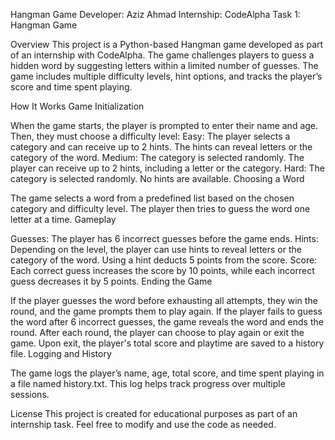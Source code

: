 Hangman Game
Developer: Aziz Ahmad
Internship: CodeAlpha
Task 1: Hangman Game

Overview
This project is a Python-based Hangman game developed as part of an internship with CodeAlpha. The game challenges players to guess a hidden word by suggesting letters within a limited number of guesses. The game includes multiple difficulty levels, hint options, and tracks the player’s score and time spent playing.

How It Works
Game Initialization

When the game starts, the player is prompted to enter their name and age. Then, they must choose a difficulty level:
Easy: The player selects a category and can receive up to 2 hints. The hints can reveal letters or the category of the word.
Medium: The category is selected randomly. The player can receive up to 2 hints, including a letter or the category.
Hard: The category is selected randomly. No hints are available.
Choosing a Word

The game selects a word from a predefined list based on the chosen category and difficulty level. The player then tries to guess the word one letter at a time.
Gameplay

Guesses: The player has 6 incorrect guesses before the game ends.
Hints: Depending on the level, the player can use hints to reveal letters or the category of the word. Using a hint deducts 5 points from the score.
Score: Each correct guess increases the score by 10 points, while each incorrect guess decreases it by 5 points.
Ending the Game

If the player guesses the word before exhausting all attempts, they win the round, and the game prompts them to play again.
If the player fails to guess the word after 6 incorrect guesses, the game reveals the word and ends the round.
After each round, the player can choose to play again or exit the game. Upon exit, the player's total score and playtime are saved to a history file.
Logging and History

The game logs the player’s name, age, total score, and time spent playing in a file named history.txt. This log helps track progress over multiple sessions. 

License
This project is created for educational purposes as part of an internship task. Feel free to modify and use the code as needed.
